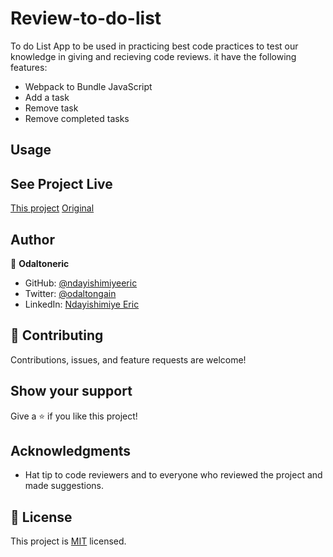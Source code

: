 # Review-to-do-list

To do List App to be used in practicing best code practices to test our knowledge in giving and recieving code reviews. it have the following features:

- Webpack to Bundle JavaScript
- Add a task
- Remove task
- Remove completed tasks

## Usage

## See Project Live

[This project](https://ndayishimiyeeric.github.io/Review-to-do-list/)
[Original](https://ndayishimiyeeric.github.io/Minimal-todo-list/)

## Author

👤 **Odaltoneric**

- GitHub: [@ndayishimiyeeric](https://github.com/ndayishimiyeeric)
- Twitter: [@odaltongain](https://twitter.com/odaltongain)
- LinkedIn: [Ndayishimiye Eric](https://linkedin.com/in/nderic)

## 🤝 Contributing

Contributions, issues, and feature requests are welcome!

## Show your support

Give a ⭐️ if you like this project!

## Acknowledgments

- Hat tip to code reviewers and to everyone who reviewed the project and made suggestions.

## 📝 License

This project is [MIT](./MIT.md) licensed.
